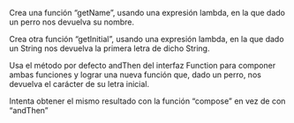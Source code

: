 Crea una función “getName”, usando una expresión lambda, en la que dado un perro nos devuelva su nombre.

Crea otra función “getInitial”, usando una expresión lambda, en la que dado un String nos devuelva la primera letra de dicho String.

Usa el método por defecto andThen del interfaz Function para componer ambas funciones y lograr una nueva función que, dado un perro, nos devuelva el carácter de su letra inicial.

Intenta obtener el mismo resultado con la función “compose” en vez de con “andThen”
